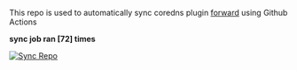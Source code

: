 This repo is used to automatically sync coredns plugin [forward](https://github.com/QZLin/forward) using Github Actions

**sync job ran [72] times**

[![Sync Repo](https://github.com/QZLin/coredns-extract/actions/workflows/sync.yaml/badge.svg)](https://github.com/QZLin/coredns-extract/actions/workflows/sync.yaml)
